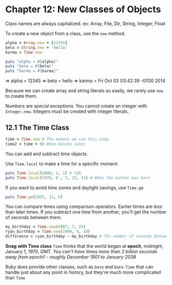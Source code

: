 # Chapter 12: New Classes of Objects #
Class names are always capitalized.
ex: Array, File, Dir, String, Integer, Float

To create a new object from a class, use the `new` method.
```ruby
alpha = Array.new + [12345]
beta = String.new + 'hello'
karma = Time.new

puts "alpha = #{alpha}"
puts "beta = #{beta}"
puts "karma = #{karma}"
```
=> alpha = 12345
=> beta = hello
=> karma = Fri Oct 03 03:42:39 -0700 2014

Because we can create array and string literals so easily, we rarely use `new` to create them.

Numbers are special exceptions. You cannot create an integer with `Integer.new`. Integers must be created with integer literals.

## 12.1 The Time Class ##
```ruby
time = Time.new # The moment we ran this code.
time2 = time + 60 #One minute later
```
You can add and subtract time objects.

Use `Time.local` to make a time for a specific moment.
```ruby
puts Time.local(2000, 1, 1) # Y2K
puts Time.local(1976, 8 , 3, 13, 31) # When the author was born
```

If you want to avoid time zones and daylight savings, use `Time.gm`
```ruby
puts Time.gm(1955, 11, 5)
```

You can compare times using comparison operators. Earlier times are *less* than later times.
If you subtract one time from another, you'll get the number of seconds between them.

```ruby
my_birthday = Time.new(1987, 7, 25)
ryan_birthday = Time.new(1990, 9, 18)
difference = ryan_birthday - my_birthday # The number of seconds between Ryan's birthday and my birthday.
```

**Snag with Time class**
`Time` thinks that the world began at **epoch**, midnight, January 1, 1970, GMT.
*You can't have times more than 2 billion seconds away from epoch!! - roughly December 1901 to January 2038*

Ruby does provide other classes, such as `Date` and `Date-Time` that can handle just about any point in history, but they're much more complicated than `Time`
